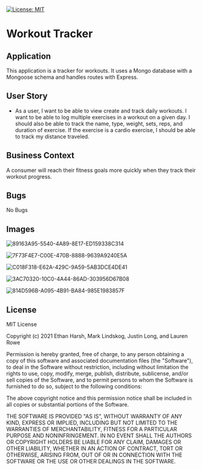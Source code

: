 [![License: MIT](https://img.shields.io/badge/License-MIT-yellow.svg)](https://opensource.org/licenses/MIT)


# Workout Tracker

## Application

This application is a tracker for workouts.  It uses a Mongo database with a Mongoose schema and handles routes with Express.

## User Story

* As a user, I want to be able to view create and track daily workouts. I want to be able to log multiple exercises in a workout on a given day. I should also be able to track the name, type, weight, sets, reps, and duration of exercise. If the exercise is a cardio exercise, I should be able to track my distance traveled.

## Business Context

A consumer will reach their fitness goals more quickly when they track their workout progress.

## Bugs

No Bugs

## Images

![89163A95-5540-4A89-8E17-ED159338C314](https://user-images.githubusercontent.com/79759725/135354363-23cf0a90-5b42-4677-a44d-8ad05df41c8c.png)

![7F73F4E7-C00E-470B-8888-9639A9240E5A](https://user-images.githubusercontent.com/79759725/135354549-a650c568-01d6-4b3c-a606-8568a9fbadbe.png)

![C018F318-E62A-429C-9A59-5AB3DCE4DE41](https://user-images.githubusercontent.com/79759725/135354573-29b0c2d0-4331-4a1f-9a4d-8fc1691fb571.png)

![3AC70320-10C0-4A44-86AD-303956D67B08](https://user-images.githubusercontent.com/79759725/135354669-43e04dbd-db56-4255-9945-2403f331f478.png)

![814D596B-A095-4B91-BA84-985E1983857F](https://user-images.githubusercontent.com/79759725/135354733-65b94d1f-fbc2-483e-86a0-ce712bbd1b97.png)

## License

MIT License

Copyright (c) 2021 Ethan Harsh, Mark Lindskog, Justin Long, and Lauren Rowe

Permission is hereby granted, free of charge, to any person obtaining a copy of this software and associated documentation files (the "Software"), to deal in the Software without restriction, including without limitation the rights to use, copy, modify, merge, publish, distribute, sublicense, and/or sell copies of the Software, and to permit persons to whom the Software is furnished to do so, subject to the following conditions:

The above copyright notice and this permission notice shall be included in all copies or substantial portions of the Software.

THE SOFTWARE IS PROVIDED "AS IS", WITHOUT WARRANTY OF ANY KIND, EXPRESS OR IMPLIED, INCLUDING BUT NOT LIMITED TO THE WARRANTIES OF MERCHANTABILITY, FITNESS FOR A PARTICULAR PURPOSE AND NONINFRINGEMENT. IN NO EVENT SHALL THE AUTHORS OR COPYRIGHT HOLDERS BE LIABLE FOR ANY CLAIM, DAMAGES OR OTHER LIABILITY, WHETHER IN AN ACTION OF CONTRACT, TORT OR OTHERWISE, ARISING FROM, OUT OF OR IN CONNECTION WITH THE SOFTWARE OR THE USE OR OTHER DEALINGS IN THE SOFTWARE.
